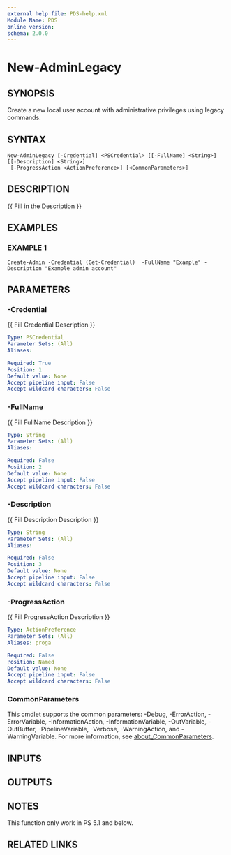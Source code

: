 ```yaml
---
external help file: PDS-help.xml
Module Name: PDS
online version:
schema: 2.0.0
---
```


# New-AdminLegacy

## SYNOPSIS
Create a new local user account with administrative privileges using legacy commands.

## SYNTAX

```
New-AdminLegacy [-Credential] <PSCredential> [[-FullName] <String>] [[-Description] <String>]
 [-ProgressAction <ActionPreference>] [<CommonParameters>]
```

## DESCRIPTION
{{ Fill in the Description }}

## EXAMPLES

### EXAMPLE 1
```
Create-Admin -Credential (Get-Credential)  -FullName "Example" -Description "Example admin account"
```

## PARAMETERS

### -Credential
{{ Fill Credential Description }}

```yaml
Type: PSCredential
Parameter Sets: (All)
Aliases:

Required: True
Position: 1
Default value: None
Accept pipeline input: False
Accept wildcard characters: False
```

### -FullName
{{ Fill FullName Description }}

```yaml
Type: String
Parameter Sets: (All)
Aliases:

Required: False
Position: 2
Default value: None
Accept pipeline input: False
Accept wildcard characters: False
```

### -Description
{{ Fill Description Description }}

```yaml
Type: String
Parameter Sets: (All)
Aliases:

Required: False
Position: 3
Default value: None
Accept pipeline input: False
Accept wildcard characters: False
```

### -ProgressAction
{{ Fill ProgressAction Description }}

```yaml
Type: ActionPreference
Parameter Sets: (All)
Aliases: proga

Required: False
Position: Named
Default value: None
Accept pipeline input: False
Accept wildcard characters: False
```

### CommonParameters
This cmdlet supports the common parameters: -Debug, -ErrorAction, -ErrorVariable, -InformationAction, -InformationVariable, -OutVariable, -OutBuffer, -PipelineVariable, -Verbose, -WarningAction, and -WarningVariable. For more information, see [about_CommonParameters](http://go.microsoft.com/fwlink/?LinkID=113216).

## INPUTS

## OUTPUTS

## NOTES
This function only work in PS 5.1 and below.

## RELATED LINKS
